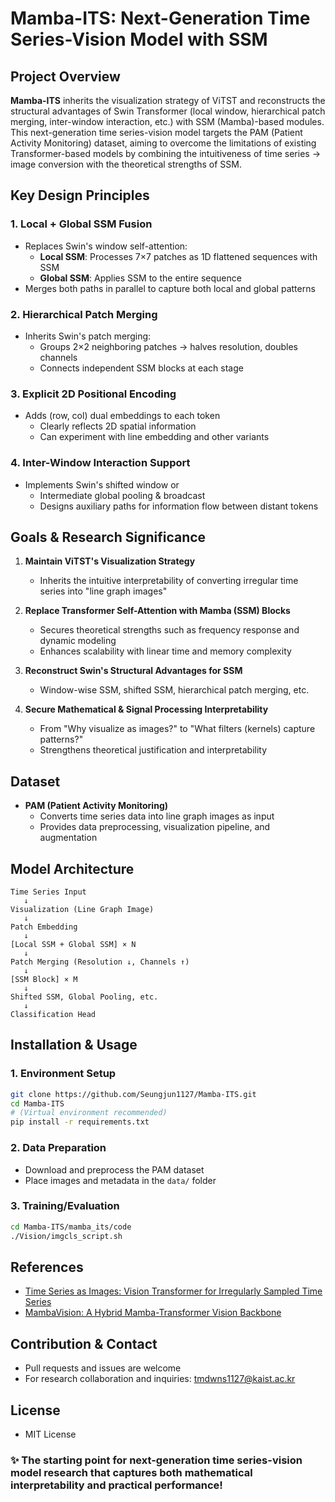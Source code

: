 # Mamba-ITS: Next-Generation Time Series-Vision Model with SSM

## Project Overview

**Mamba-ITS** inherits the visualization strategy of ViTST and reconstructs the structural advantages of Swin Transformer (local window, hierarchical patch merging, inter-window interaction, etc.) with SSM (Mamba)-based modules. This next-generation time series-vision model targets the PAM (Patient Activity Monitoring) dataset, aiming to overcome the limitations of existing Transformer-based models by combining the intuitiveness of time series → image conversion with the theoretical strengths of SSM.

## Key Design Principles

### 1. Local + Global SSM Fusion
- Replaces Swin's window self-attention:
  - **Local SSM**: Processes 7×7 patches as 1D flattened sequences with SSM
  - **Global SSM**: Applies SSM to the entire sequence
- Merges both paths in parallel to capture both local and global patterns

### 2. Hierarchical Patch Merging
- Inherits Swin's patch merging:
  - Groups 2×2 neighboring patches → halves resolution, doubles channels
  - Connects independent SSM blocks at each stage

### 3. Explicit 2D Positional Encoding
- Adds (row, col) dual embeddings to each token
  - Clearly reflects 2D spatial information
  - Can experiment with line embedding and other variants

### 4. Inter-Window Interaction Support
- Implements Swin's shifted window or
  - Intermediate global pooling & broadcast
  - Designs auxiliary paths for information flow between distant tokens

## Goals & Research Significance

1. **Maintain ViTST's Visualization Strategy**  
   - Inherits the intuitive interpretability of converting irregular time series into "line graph images"

2. **Replace Transformer Self-Attention with Mamba (SSM) Blocks**  
   - Secures theoretical strengths such as frequency response and dynamic modeling
   - Enhances scalability with linear time and memory complexity

3. **Reconstruct Swin's Structural Advantages for SSM**  
   - Window-wise SSM, shifted SSM, hierarchical patch merging, etc.

4. **Secure Mathematical & Signal Processing Interpretability**  
   - From "Why visualize as images?" to "What filters (kernels) capture patterns?"
   - Strengthens theoretical justification and interpretability

## Dataset

- **PAM (Patient Activity Monitoring)**
  - Converts time series data into line graph images as input
  - Provides data preprocessing, visualization pipeline, and augmentation

## Model Architecture

```
Time Series Input
   ↓
Visualization (Line Graph Image)
   ↓
Patch Embedding
   ↓
[Local SSM + Global SSM] × N
   ↓
Patch Merging (Resolution ↓, Channels ↑)
   ↓
[SSM Block] × M
   ↓
Shifted SSM, Global Pooling, etc.
   ↓
Classification Head
```

## Installation & Usage

### 1. Environment Setup

```bash
git clone https://github.com/Seungjun1127/Mamba-ITS.git
cd Mamba-ITS
# (Virtual environment recommended)
pip install -r requirements.txt
```

### 2. Data Preparation

- Download and preprocess the PAM dataset
- Place images and metadata in the `data/` folder

### 3. Training/Evaluation

```bash
cd Mamba-ITS/mamba_its/code
./Vision/imgcls_script.sh
```

## References

- [Time Series as Images: Vision Transformer for Irregularly Sampled Time Series](https://arxiv.org/abs/2303.12799)
- [MambaVision: A Hybrid Mamba-Transformer Vision Backbone](https://arxiv.org/abs/2407.08083)

## Contribution & Contact

- Pull requests and issues are welcome
- For research collaboration and inquiries: tmdwns1127@kaist.ac.kr

## License

- MIT License

### ✨ The starting point for next-generation time series-vision model research that captures both mathematical interpretability and practical performance!
